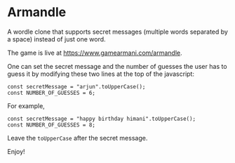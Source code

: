 # Armandle
A wordle clone that supports secret messages (multiple words separated by a space) instead of just one word.

The game is live at https://www.gamearmani.com/armandle.

One can set the secret message and the number of guesses the user has to guess it by modifying
these two lines at the top of the javascript:

```
const secretMessage = "arjun".toUpperCase();
const NUMBER_OF_GUESSES = 6;
```

For example,
```
const secretMessage = "happy birthday himani".toUpperCase();
const NUMBER_OF_GUESSES = 8;
```

Leave the `toUpperCase` after the secret message. 

Enjoy!